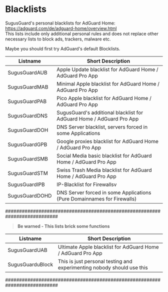 # Blacklists
SugusGuard's personal blacklists for AdGuard Home: https://adguard.com/de/adguard-home/overview.html  
This lists include only additional personal rules and does not replace other necessary lists to block ads, trackers, malware etc.

Maybe you should first try AdGuard's default Blocklists.

| Listname | Short Description |
| ------------- | ---------------------------------------------------------------------------- |
| SugusGuardAUB | Apple Update blacklist for AdGuard Home / AdGuard Pro App |
| SugusGuardMAB	| Minimal Apple blacklist for AdGuard Home / AdGuard Pro App |
| SugusGuardPAB	| Pico Apple blacklist for AdGuard Home / AdGuard Pro App |
| SugusGuardDNS	| SugusGuard's additional blacklist for AdGuard Home / AdGuard Pro App |
| SugusGuardDOH	| DNS Server blacklist, servers forced in some Applications |
| SugusGuardGPB	| Google proxies blacklist for AdGuard Home / AdGuard Pro App |
| SugusGuardSMB	| Social Media basic blacklist for AdGuard Home / AdGuard Pro App |
| SugusGuardSTM	| Swiss Trash Media blacklist for AdGuard Home / AdGuard Pro App |
| SugusGuardIPB	| IP-Blacklist for Firewallsv
| SugusGuardDOHD|	DNS Server forced in some Applications (Pure Domainnames for Firewalls) |

###########################################################################
> **Be warned - This lists brick some functions**
> 
| Listname | Short Description |
| ------------- | ---------------------------------------------------------------------------- |
|SugusGuardUAB | Ultimate Apple blacklist for AdGuard Home / AdGuard Pro App |
|SugusGuarduBlock | This is just personal testing and experimenting nobody should use this

###########################################################################
